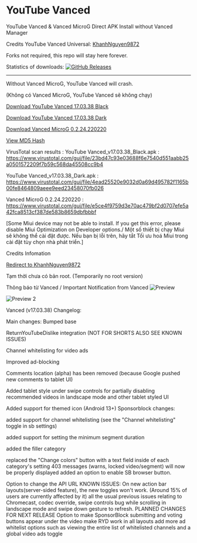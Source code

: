# YouTube Vanced
YouTube Vanced &amp; Vanced MicroG Direct APK Install without Vanced Manager

Credits YouTube Vanced Universal: [KhanhNguyen9872](https://github.com/KhanhNguyen9872)

Forks not required, this repo will stay here forever.

Statistics of downloads:
[![GitHub Releases](https://img.shields.io/github/downloads/cuynu/ytvanced/latest/total?logo=github)](https://github.com/cuynu/ytvanced)
____________________________________________________

Without Vanced MicroG, YouTube Vanced will crash.

(Không có Vanced MicroG, YouTube Vanced sẽ không chạy)

[Download YouTube Vanced 17.03.38 Black](https://github.com/cuynu/ytvanced/releases/download/17.03.38/YouTube_Vanced_v17.03.38_Black.apk)

[Download YouTube Vanced 17.03.38 Dark](https://github.com/cuynu/ytvanced/releases/download/17.03.38/YouTube_Vanced_v17.03.38_Dark.apk)

[Download Vanced MicroG 0.2.24.220220](https://github.com/cuynu/ytvanced/releases/download/17.03.38/Vanced.microG_0.2.24.220220.apk)

[View MD5 Hash](https://github.com/cuynu/ytvanced/wiki/MD5Hash)

VirusTotal scan results :
YouTube Vanced_v17.03.38_Black.apk : https://www.virustotal.com/gui/file/23bd47c93e03688f6e7540d551aabb25a0501572209f7b59c568da45508cc9b4

YouTube Vanced_v17.03.38_Dark.apk : https://www.virustotal.com/gui/file/4ead25520e9032d0a69d495782f1165b00fe8464809aeee9eed23458070fb026

Vanced MicroG 0.2.24.220220 : https://www.virustotal.com/gui/file/e5ce4f9759d3e70ac479bf2d0707efe5a42fca8513cf387de583b8659dbfbbbf

[Some Miui device may not be able to install. If you get this error, please disable Miui Optimization on Developer options./ Một số thiết bị chạy Miui sẽ không thể cài đặt được. Nếu bạn bị lỗi trên, hãy tắt Tối ưu hoá Miui trong cài đặt tùy chọn nhà phát triển.]

Credits Infomation

[Redirect to KhanhNguyen9872](https://github.com/KhanhNguyen9872/youtube_vanced/releases/tag/v17.03.38-1527248320)

Tạm thời chưa có bản root. (Temporarily no root version)

Thông báo từ Vanced / Important Notification from Vanced
![Preview](https://files.catbox.moe/ricm16.jpg)

![Preview 2](https://files.catbox.moe/il0n3d.png)

Vanced (v17.03.38)
Changelog:

Main changes:
Bumped base

ReturnYouTubeDislike integration (NOT FOR SHORTS ALSO SEE KNOWN ISSUES)

Channel whitelisting for video ads

Improved ad-blocking

Comments location (alpha) has been removed (because Google pushed new comments to tablet UI)

Added tablet style under swipe controls for partially disabling recommended videos in landscape mode and other tablet styled UI

Added support for themed icon (Android 13+) Sponsorblock changes:

added support for channel whitelisting (see the "Channel whitelisting" toggle in sb settings)

added support for setting the minimum segment duration

added the filler category

replaced the "Change colors" button with a text field inside of each category's setting
403 messages (warns, locked video/segment) will now be properly displayed
added an option to enable SB browser button.

Option to change the API URL KNOWN ISSUES:
On new action bar layouts(server-sided feature), the new toggles won't work. (Around 15% of users are currently affected by it)
all the usual previous issues relating to Chromecast, codec override, swipe controls bug while scrolling in landscape mode and swipe down gesture to refresh. PLANNED CHANGES FOR NEXT RELEASE
Option to make SponsorBlock submitting and voting buttons appear under the video
make RYD work in all layouts
add more ad whitelist options such as viewing the entire list of whitelisted channels and a global video ads toggle
